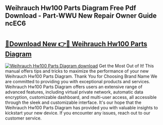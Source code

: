 ## Weihrauch Hw100 Parts Diagram Free Pdf Download - Part-WWU New Repair Owner Guide ncEC6

# <h2><a href="http://dfmqzd.blite.top/?on=Weihrauch+Hw100+Parts+Diagram">🔗Download New 👉🔴 Weihrauch Hw100 Parts Diagram</a></h2>

[![Weihrauch Hw100 Parts Diagram download](https://i.imgur.com/lujVjoI.png)](http://dfmqzd.blite.top/?on=Weihrauch+Hw100+Parts+Diagram)
Get the Most Out of It! This manual offers tips and tricks to maximize the performance of your new Weihrauch Hw100 Parts Diagram. Thank You for Choosing Brand Name We are committed to providing you with exceptional products and services. Weihrauch Hw100 Parts Diagram offers users an extensive range of advanced features, including virtual private network, automatic data encryption, customizable dashboard, and multi-user access, all accessible through the sleek and customizable interface. It's our hope that the Weihrauch Hw100 Parts Diagram has provided you with valuable insights to kickstart your new device. If you encounter any issues, reach out to our customer service.
